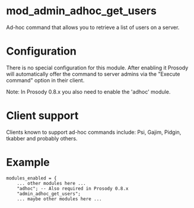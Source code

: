 mod_admin_adhoc_get_users
===========================

Ad-hoc command that allows you to retrieve a list of users on a server.

# Configuration

There is no special configuration for this module. After enabling it Prosody will automatically offer the command to server admins via the "Execute command" option in their client.

Note: In Prosody 0.8.x you also need to enable the 'adhoc' module.

# Client support

Clients known to support ad-hoc commands include: Psi, Gajim, Pidgin, tkabber and probably others.

# Example

    modules_enabled = {
        ... other modules here ...
        "adhoc"; -- Also required in Prosody 0.8.x
        "admin_adhoc_get_users";
        ... maybe other modules here ...